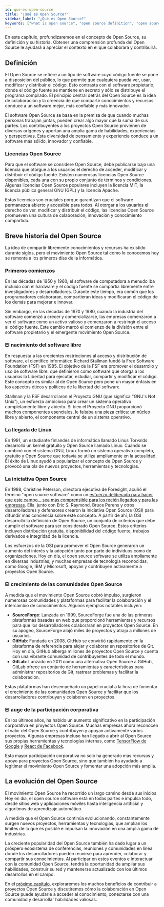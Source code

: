 ```yaml
---
id: que-es-open-source
title: "¿Qué es Open Source?"
sidebar_label: "¿Qué es Open Source?"
keywords: ["what is open source", "open source definition", "open source licenses explained", "open source history", "open source evolution", "Open Source", "Open Source Community", "open source software", "history of open source"]
---
```


En este capítulo, profundizaremos en el concepto de Open Source, su definición y su historia. Obtener una comprensión profunda del Open Source le ayudará a apreciar el contexto en el que colaborará y contribuirá.

## Definición

El Open Source se refiere a un tipo de software cuyo código fuente se pone a disposición del público, lo que permite que cualquiera pueda ver, usar, modificar y distribuir el código. Esto contrasta con el software propietario, donde el código fuente se mantiene en secreto y sólo se distribuye el programa compilado. El principio central detrás del Open Source es la idea de colaboración y la creencia de que compartir conocimientos y recursos conduce a un software mejor, más confiable y más innovador.

El software Open Source se basa en la premisa de que cuando muchas personas trabajan juntas, pueden crear algo mayor que la suma de sus partes. Los contribuyentes a los proyectos Open Source provienen de diversos orígenes y aportan una amplia gama de habilidades, experiencias y perspectivas. Esta diversidad de pensamiento y experiencia conduce a un software más sólido, innovador y confiable.

### Licencias Open Source

Para que el software se considere Open Source, debe publicarse bajo una licencia que otorgue a los usuarios el derecho de acceder, modificar y distribuir el código fuente. Existen numerosas licencias Open Source disponibles, cada una con su propio conjunto de términos y condiciones. Algunas licencias Open Source populares incluyen la licencia MIT, la licencia pública general GNU (GPL) y la licencia Apache.

Estas licencias son cruciales porque garantizan que el software permanezca abierto y accesible para todos. Al otorgar a los usuarios el derecho de ver, modificar y distribuir el código, las licencias Open Source promueven una cultura de colaboración, innovación y conocimiento compartido.

## Breve historia del Open Source

La idea de compartir libremente conocimientos y recursos ha existido durante siglos, pero el movimiento Open Source tal como lo conocemos hoy se remonta a los primeros días de la informática.

### Primeros comienzos

En las décadas de 1950 y 1960, el software de computadora a menudo iba incluido con el hardware y el código fuente se compartía libremente entre investigadores y desarrolladores. Durante este tiempo, era común que los programadores colaboraran, compartieran ideas y modificaran el código de los demás para mejorar e innovar.

Sin embargo, en las décadas de 1970 y 1980, cuando la industria del software comenzó a crecer y comercializarse, las empresas comenzaron a ver el software como un activo valioso y comenzaron a restringir el acceso al código fuente. Este cambio marcó el comienzo de la división entre el software propietario y el emergente movimiento Open Source.

### El nacimiento del software libre

En respuesta a las crecientes restricciones al acceso y distribución de software, el científico informático Richard Stallman fundó la Free Software Foundation (FSF) en 1985. El objetivo de la FSF era promover el desarrollo y uso de software libre, que definieron como software que otorga a los usuarios la Libertad para ejecutar, estudiar, compartir y modificar el código. Este concepto es similar al de Open Source pero pone un mayor énfasis en los aspectos éticos y políticos de la libertad del software.

Stallman y la FSF desarrollaron el Proyecto GNU (que significa "GNU's Not Unix"), un esfuerzo ambicioso para crear un sistema operativo completamente libre y abierto. Si bien el Proyecto GNU proporcionó muchos componentes esenciales, le faltaba una pieza crítica: un núcleo libre y abierto, el componente central de un sistema operativo.

### La llegada de Linux

En 1991, un estudiante finlandés de informática llamado Linus Torvalds desarrolló un kernel gratuito y Open Source llamado Linux. Cuando se combinó con el sistema GNU, Linux formó un sistema operativo completo, gratuito y Open Source que todavía se utiliza ampliamente en la actualidad. El éxito de Linux ayudó a popularizar el concepto de Open Source y provocó una ola de nuevos proyectos, herramientas y tecnologías.

### La iniciativa Open Source

En 1998, Christine Peterson, directora ejecutiva de Foresight, acuñó el término "open source software" como un [esfuerzo deliberado para hacer que este campo... sea más comprensible para los recién llegados y para las empresas](https://opensource.com/article/18/2/coining-term-open-source-software). Ella, junto con Eric S. Raymond, Bruce Perens y otros desarrolladores y defensores crearon la Iniciativa Open Source (OSI) para difundir más conciencia sobre este concepto. A partir de ahí, la OSI desarrolló la definición de Open Source, un conjunto de criterios que debe cumplir el software para ser considerado Open Source. Estos criterios incluyen distribución gratuita, disponibilidad del código fuente, trabajos derivados e integridad de la licencia.

Los esfuerzos de la OSI para promover el Open Source generaron un aumento del interés y la adopción tanto por parte de individuos como de organizaciones. Hoy en día, el open source software se utiliza ampliamente en diversas industrias, y muchas empresas de tecnología reconocidas, como Google, IBM y Microsoft, apoyan y contribuyen activamente a proyectos Open Source.

### El crecimiento de las comunidades Open Source

A medida que el movimiento Open Source cobró impulso, surgieron numerosas comunidades y plataformas para facilitar la colaboración y el intercambio de conocimientos. Algunos ejemplos notables incluyen:

- **SourceForge**: Lanzada en 1999, SourceForge fue una de las primeras plataformas basadas en web que proporcionó herramientas y recursos para que los desarrolladores colaboraran en proyectos Open Source. En su apogeo, SourceForge alojó miles de proyectos y atrajo a millones de usuarios.
- **GitHub**: Fundada en 2008, GitHub se convirtió rápidamente en la plataforma de referencia para alojar y colaborar en repositorios de Git. Hoy en día, GitHub alberga millones de proyectos Open Source y cuenta con una vibrante comunidad de contribuyentes de todo el mundo.
- **GitLab**: Lanzado en 2011 como una alternativa Open Source a GitHub, GitLab ofrece un conjunto de herramientas y características para administrar repositorios de Git, rastrear problemas y facilitar la colaboración.

Estas plataformas han desempeñado un papel crucial a la hora de fomentar el crecimiento de las comunidades Open Source y facilitar que los desarrolladores contribuyan y colaboren en proyectos.

### El auge de la participación corporativa

En los últimos años, ha habido un aumento significativo en la participación corporativa en proyectos Open Source. Muchas empresas ahora reconocen el valor del Open Source y contribuyen y apoyan activamente varios proyectos. Algunas empresas incluso han llegado a abrir al Open Source sus propias herramientas y tecnologías internas, como [TensorFlow de Google](https://app.opensauced.pizza/s/tensorflow/tensorflow) y [React de Facebook](https://app.opensauced.pizza/s/facebook/react).

Esta mayor participación corporativa no solo ha generado más recursos y apoyo para proyectos Open Source, sino que también ha ayudado a legitimar el movimiento Open Source y fomentar una adopción más amplia.

## La evolución del Open Source

El movimiento Open Source ha recorrido un largo camino desde sus inicios. Hoy en día, el open source software está en todas partes e impulsa todo, desde sitios web y aplicaciones móviles hasta inteligencia artificial y algoritmos de aprendizaje automático.

A medida que el Open Source continúa evolucionando, constantemente surgen nuevos proyectos, herramientas y tecnologías, que amplían los límites de lo que es posible e impulsan la innovación en una amplia gama de industrias.

La creciente popularidad del Open Source también ha dado lugar a un próspero ecosistema de conferencias, reuniones y comunidades en línea donde los desarrolladores pueden reunirse para aprender, colaborar y compartir sus conocimientos. Al participar en estos eventos e interactuar con la comunidad Open Source, tendrá la oportunidad de ampliar sus habilidades, construir su red y mantenerse actualizado con los últimos desarrollos en el campo.

En el [próximo capítulo](por-que-open-source.md), exploraremos los muchos beneficios de contribuir a proyectos Open Source y discutiremos cómo la colaboración en Open Source puede ayudarle a acceder al conocimiento, conectarse con una comunidad y desarrollar habilidades valiosas.